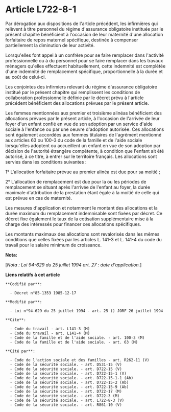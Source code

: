 # Article L722-8-1

Par dérogation aux dispositions de l'article précédent, les infirmières qui relèvent à titre personnel du régime d'assurance
obligatoire instituée par le présent chapitre bénéficient à l'occasion de leur maternité d'une allocation forfaitaire de
repos maternel spécifique, destinée à compenser partiellement la diminution de leur activité.

Lorsqu'elles font appel à un confrère pour se faire remplacer dans l'activité professionnelle ou à du personnel pour se faire
remplacer dans les travaux ménagers qu'elles effectuent habituellement, cette indemnité est complétée d'une indemnité de
remplacement spécifique, proportionnelle à la durée et au coût de celui-ci.

Les conjointes des infirmiers relevant du régime d'assurance obligatoire institué par le présent chapitre qui remplissent les
conditions de collaboration professionnelle définie par le décret prévu à l'article précédent bénéficient des allocations
prévues par le présent article.

Les femmes mentionnées aux premier et troisième alinéas bénéficient des allocations prévues par le présent article, à
l'occasion de l'arrivée de leur foyer d'un enfant confié en vue de son adoption par un service d'aide sociale à l'enfance ou
par une oeuvre d'adoption autorisée. Ces allocations sont également accordées aux femmes titulaires de l'agrément mentionné
aux articles 63 ou 100-3 du code de la famille et de l'aide sociale lorsqu'elles adoptent ou accueillent un enfant en vue de
son adoption par décision de l'autorité étrangère compétente, à condition que l'enfant ait été autorisé, à ce titre, à entrer
sur le territoire français. Les allocations sont servies dans les conditions suivantes :

1° L'allocation forfaitaire prévue au premier alinéa est due pour sa moitié ;

2° L'allocation de remplacement est due pour la ou les périodes de remplacement se situant après l'arrivée de l'enfant au
foyer, la durée maximale d'attribution de la prestation étant égale à la moitié de celle qui est prévue en cas de maternité.

Les mesures d'application et notamment le montant des allocations et la durée maximum du remplacement indemnisable sont
fixées par décret. Ce décret fixe également le taux de la cotisation supplémentaire mise à la charge des intéressés pour
financer ces allocations spécifiques.

Les montants maximaux des allocations sont revalorisés dans les mêmes conditions que celles fixées par les articles L. 141-3
et L. 141-4 du code du travail pour le salaire minimum de croissance.

**Nota:**

[*Nota : Loi 94-629 du 25 juillet 1994 art. 27 : date d'application.*]

**Liens relatifs à cet article**

	**Codifié par**:

	  - Décret n°85-1353 1985-12-17

	**Modifié par**:

	  - Loi n°94-629 du 25 juillet 1994 - art. 25 () JORF 26 juillet 1994

	**Cite**:

	  - Code du travail - art. L141-3 (M)
	  - Code du travail - art. L141-4 (M)
	  - Code de la famille et de l'aide sociale. - art. 100-3 (M)
	  - Code de la famille et de l'aide sociale. - art. 63 (M)

	**Cité par**:

	  - Code de l'action sociale et des familles - art. R262-11 (V)
	  - Code de la sécurité sociale. - art. D531-15 (V)
	  - Code de la sécurité sociale. - art. D722-15 (V)
	  - Code de la sécurité sociale. - art. D722-15-1 (V)
	  - Code de la sécurité sociale. - art. D722-15-1-1 (Ab)
	  - Code de la sécurité sociale. - art. D722-15-2 (Ab)
	  - Code de la sécurité sociale. - art. D722-15-9 (Ab)
	  - Code de la sécurité sociale. - art. D722-17 (M)
	  - Code de la sécurité sociale. - art. D722-3 (M)
	  - Code de la sécurité sociale. - art. L722-8-3 (V)
	  - Code de la sécurité sociale. - art. R861-10 (V)
